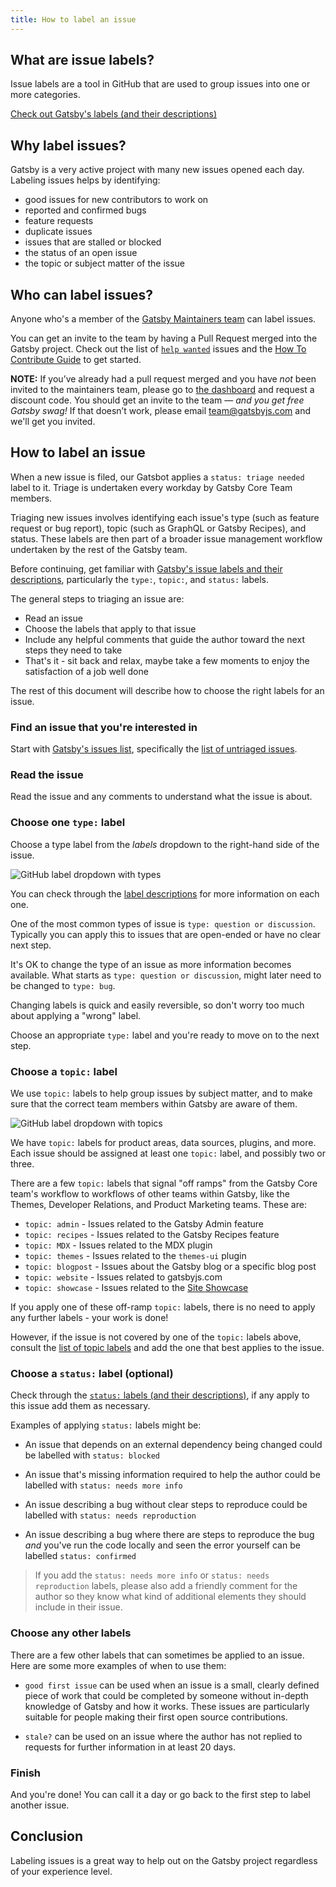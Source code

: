 ```yaml
---
title: How to label an issue
---
```


## What are issue labels?

Issue labels are a tool in GitHub that are used to group issues into one or more categories.

[Check out Gatsby's labels (and their descriptions)](https://github.com/gatsbyjs/gatsby/issues/labels)

## Why label issues?

Gatsby is a very active project with many new issues opened each day. Labeling issues helps by identifying:

- good issues for new contributors to work on
- reported and confirmed bugs
- feature requests
- duplicate issues
- issues that are stalled or blocked
- the status of an open issue
- the topic or subject matter of the issue

## Who can label issues?

Anyone who's a member of the [Gatsby Maintainers team](https://github.com/orgs/gatsbyjs/teams/maintainers) can label issues.

You can get an invite to the team by having a Pull Request merged into the Gatsby project. Check out the list of [`help wanted`](https://github.com/gatsbyjs/gatsby/labels/help%20wanted) issues and the [How To Contribute Guide](/contributing/how-to-contribute/) to get started.

**NOTE:** If you’ve already had a pull request merged and you have _not_ been invited to the maintainers team, please go to [the dashboard](https://store.gatsbyjs.org/) and request a discount code. You should get an invite to the team — _and you get free Gatsby swag!_ If that doesn’t work, please email team@gatsbyjs.com and we'll get you invited.

## How to label an issue

When a new issue is filed, our Gatsbot applies a `status: triage needed` label to it. Triage is undertaken every workday by Gatsby Core Team members.

Triaging new issues involves identifying each issue's type (such as feature request or bug report), topic (such as GraphQL or Gatsby Recipes), and status. These labels are then part of a broader issue management workflow undertaken by the rest of the Gatsby team.

Before continuing, get familiar with [Gatsby's issue labels and their descriptions](https://github.com/gatsbyjs/gatsby/issues/labels), particularly the `type:`, `topic:`, and `status:` labels.

The general steps to triaging an issue are:

- Read an issue
- Choose the labels that apply to that issue
- Include any helpful comments that guide the author toward the next steps they need to take
- That's it - sit back and relax, maybe take a few moments to enjoy the satisfaction of a job well done

The rest of this document will describe how to choose the right labels for an issue.

### Find an issue that you're interested in

Start with [Gatsby's issues list](https://github.com/gatsbyjs/gatsby/issues), specifically the [list of untriaged issues](https://github.com/gatsbyjs/gatsby/issues?q=is%3Aopen+is%3Aissue+label%3A%22status%3A+triage+needed%22).

### Read the issue

Read the issue and any comments to understand what the issue is about.

### Choose one `type:` label

Choose a type label from the _labels_ dropdown to the right-hand side of the issue.

![GitHub label dropdown with types](./images/github-type-labels.png)

You can check through the [label descriptions](https://github.com/gatsbyjs/gatsby/issues/labels) for more information on each one.

One of the most common types of issue is `type: question or discussion`. Typically you can apply this to issues that are open-ended or have no clear next step.

It's OK to change the type of an issue as more information becomes available. What starts as `type: question or discussion`, might later need to be changed to `type: bug`.

Changing labels is quick and easily reversible, so don't worry too much about applying a "wrong" label.

Choose an appropriate `type:` label and you're ready to move on to the next step.

### Choose a `topic:` label

We use `topic:` labels to help group issues by subject matter, and to make sure that the correct team members within Gatsby are aware of them.

![GitHub label dropdown with topics](./images/github-topic-labels.png)

We have `topic:` labels for product areas, data sources, plugins, and more. Each issue should be assigned at least one `topic:` label, and possibly two or three.

There are a few `topic:` labels that signal "off ramps" from the Gatsby Core team's workflow to workflows of other teams within Gatsby, like the Themes, Developer Relations, and Product Marketing teams. These are:

- `topic: admin` - Issues related to the Gatsby Admin feature
- `topic: recipes` - Issues related to the Gatsby Recipes feature
- `topic: MDX` - Issues related to the MDX plugin
- `topic: themes` - Issues related to the `themes-ui` plugin
- `topic: blogpost` - Issues about the Gatsby blog or a specific blog post
- `topic: website` - Issues related to gatsbyjs.com
- `topic: showcase` - Issues related to the [Site Showcase](/showcase)

If you apply one of these off-ramp `topic:` labels, there is no need to apply any further labels - your work is done!

However, if the issue is not covered by one of the `topic:` labels above, consult the [list of topic labels](https://github.com/gatsbyjs/gatsby/issues/labels) and add the one that best applies to the issue.

### Choose a `status:` label (optional)

Check through the [`status:` labels (and their descriptions)](https://github.com/gatsbyjs/gatsby/issues/labels), if any apply to this issue add them as necessary.

Examples of applying `status:` labels might be:

- An issue that depends on an external dependency being changed could be labelled with `status: blocked`

- An issue that's missing information required to help the author could be labelled with `status: needs more info`

- An issue describing a bug without clear steps to reproduce could be labelled with `status: needs reproduction`

- An issue describing a bug where there are steps to reproduce the bug _and_ you've run the code locally and seen the error yourself can be labelled `status: confirmed`

> If you add the `status: needs more info` or `status: needs reproduction` labels, please also add a friendly comment for the author so they know what kind of additional elements they should include in their issue.

### Choose any other labels

There are a few other labels that can sometimes be applied to an issue. Here are some more examples of when to use them:

- `good first issue` can be used when an issue is a small, clearly defined piece of work that could be completed by someone without in-depth knowledge of Gatsby and how it works. These issues are particularly suitable for people making their first open source contributions.

- `stale?` can be used on an issue where the author has not replied to requests for further information in at least 20 days.

### Finish

And you're done! You can call it a day or go back to the first step to label another issue.

## Conclusion

Labeling issues is a great way to help out on the Gatsby project regardless of your experience level.
